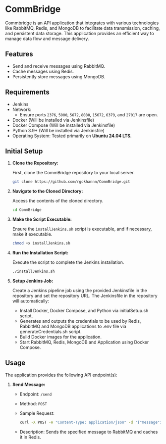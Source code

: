 
# CommBridge

Commbridge is an API application that integrates with various technologies like RabbitMQ, Redis, and MongoDB to facilitate data transmission, caching, and persistent data storage. This application provides an efficient way to manage data flow and message delivery.
## Features

- Send and receive messages using RabbitMQ.
- Cache messages using Redis.
- Persistently store messages using MongoDB.
  
## Requirements

- Jenkins 
- Network:
  - Ensure ports `2376`, `5000`, `5672`,  `8080`, `15672`, `6379`, and `27017` are open.
- Docker (Will be installed via Jenkinsfile)
- Docker Compose (Will be installed via Jenkinsfile)
- Python 3.9+ (Will be installed via Jenkinsfile)
- Operating System: Tested primarily on **Ubuntu 24.04 LTS**.

## Initial Setup

1. **Clone the Repository:**

   First, clone the CommBridge repository to your local server.

   ```bash
   git clone https://github.com/rgokhannn/CommBridge.git
   ```

2. **Navigate to the Cloned Directory:**

   Access the contents of the cloned directory.

   ```bash
   cd CommBridge
   ```

3. **Make the Script Executable:**

   Ensure the `installJenkins.sh` script is executable, and if necessary, make it executable.

   ```bash
   chmod +x installJenkins.sh
   ```

4. **Run the Installation Script:**

   Execute the script to complete the Jenkins installation.

   ```bash
   ./installJenkins.sh
   ```
5. **Setup Jenkins Job:**

    Create a Jenkins pipeline job using the provided Jenkinsfile in the repository and set the repository URL.
    The Jenkinsfile in the repository will automatically:
    - Install Docker, Docker Compose, and Python via initialSetup.sh script.
    - Generates and outputs the credentials to be used by Redis, RabbitMQ and MongoDB applications to .env file via generateCredentials.sh script.
    - Build Docker images for the application.
    - Start RabbitMQ, Redis, MongoDB and Application using Docker Compose.

## Usage

The application provides the following API endpoint(s):

1. **Send Message:**

   - Endpoint: `/send`
   - Method: `POST`
   - Sample Request:

     ```bash
     curl -X POST -H "Content-Type: application/json" -d '{"message": "Your Message"}' http://localhost:5000/produce
     ```

   - Description: Sends the specified message to RabbitMQ and caches it in Redis.
